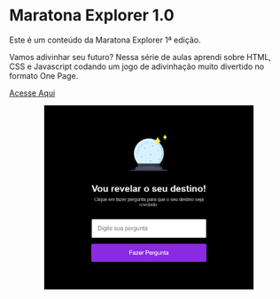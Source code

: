 # Maratona Explorer 1.0

<p> Este é um conteúdo da Maratona Explorer 1ª edição.</p> 
<p> Vamos adivinhar seu futuro? Nessa série de aulas aprendi sobre HTML, CSS e Javascript codando um jogo de adivinhação muito divertido no formato One Page.</p>

[Acesse Aqui](https://omarcosabreu.github.io/MaratonaExplore-01/)

<p align="center">
  <img alt="Projeto Explore" src="./src/project.png" width="75%">
</p> 